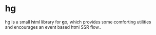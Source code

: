 # hg
hg is a small **h**tml library for **g**o, which provides some comforting utilities and encourages an event based html SSR flow..
